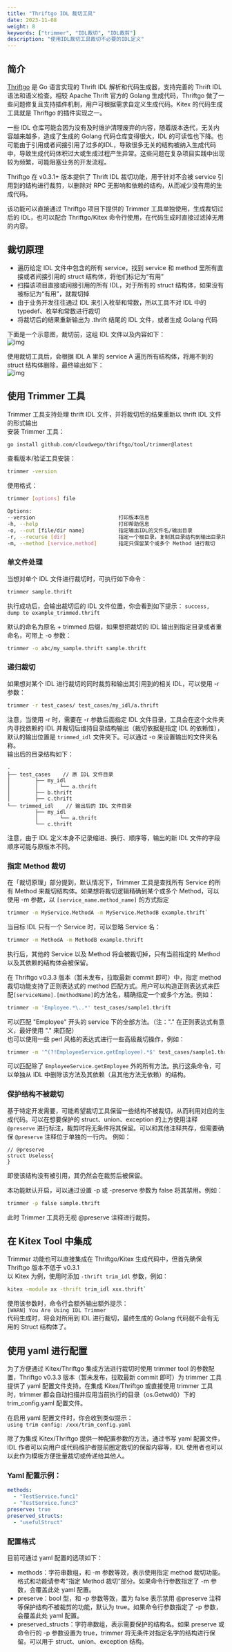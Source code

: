 ```yaml
---
title: "Thriftgo IDL 裁切工具"
date: 2023-11-08
weight: 8
keywords: ["trimmer", "IDL裁切", "IDL裁剪"]
description: "使用IDL裁切工具裁切不必要的IDL定义"
---
```


## 简介

[Thriftgo](https://github.com/cloudwego/thriftgo) 是 Go 语言实现的 Thrift IDL 解析和代码生成器，支持完善的 Thrift IDL 语法和语义检查。相较 Apache Thrift 官方的 Golang 生成代码，Thriftgo 做了一些问题修复且支持插件机制，用户可根据需求自定义生成代码。Kitex 的代码生成工具就是 Thriftgo 的插件实现之一。

一些 IDL 仓库可能会因为没有及时维护清理废弃的内容，随着版本迭代，无关内容越来越多，造成了生成的 Golang 代码仓库变得很大，IDL 的可读性也下降。也可能由于引用或者间接引用了过多的IDL，导致很多无关的结构被纳入生成代码中，导致生成代码体积过大或生成过程产生异常。这些问题在复杂项目实践中出现较为频繁，可能阻塞业务的开发流程。

Thriftgo 在 v0.3.1+ 版本提供了 Thrift IDL 裁切功能，用于针对不会被 service 引用到的结构进行裁剪，以删除对 RPC 无影响和依赖的结构，从而减少没有用的生成代码。

该功能可以直接通过 Thriftgo 项目下提供的 Trimmer 工具单独使用，生成裁切过后的 IDL，也可以配合 Thriftgo/Kitex 命令行使用，在代码生成时直接过滤掉无用的内容。

## 裁切原理

- 遍历给定 IDL 文件中包含的所有 service，找到 service 和 method 里所有直接或者间接引用的 struct 结构体，将他们标记为“有用”
- 扫描该项目直接或间接引用的所有 IDL，对于所有的 struct 结构体，如果没有被标记为“有用”，就裁切掉
- 由于业务开发往往通过 IDL 来引入枚举和常数，所以工具不对 IDL 中的typedef、枚举和常数进行裁切
- 将裁切后的结果重新输出为 .thrift 结尾的 IDL 文件，或者生成 Golang 代码

下面是一个示意图，裁切前，这组 IDL 文件以及内容如下：  
![img](/img/docs/idl_trimmer_process1.jpg)

使用裁切工具后，会根据 IDL A 里的 service A 遍历所有结构体，将用不到的 struct 结构体删除，最终输出如下：  
![img](/img/docs/idl_trimmer_process2.jpg)

## 使用 Trimmer 工具

Trimmer 工具支持处理 thrift IDL 文件，并将裁切后的结果重新以 thrift IDL 文件的形式输出  
安装 Trimmer 工具：

```bash
go install github.com/cloudwego/thriftgo/tool/trimmer@latest
```

查看版本/验证工具安装：

```bash
trimmer -version
```

使用格式：

```bash
trimmer [options] file

Options:
--version                           打印版本信息
-h, --help                          打印帮助信息
-o, --out [file/dir name]           指定输出IDL的文件名/输出目录
-r, --recurse [dir]                 指定一个根目录，复制其目录结构到输出目录并递归地输出指定IDL及其引用IDL到相应位置。如指定-o，必须为一个目录
-m, --method [service.method]       指定只保留某个或多个 Method 进行裁切
```

### 单文件处理

当想对单个 IDL 文件进行裁切时，可执行如下命令：

```bash
trimmer sample.thrift
```

执行成功后，会输出裁切后的 IDL 文件位置，你会看到如下提示：
`success, dump to example_trimmed.thrift`

默认的命名为原名 + trimmed 后缀，如果想把裁切的 IDL 输出到指定目录或者重命名，可带上 -o 参数：

```bash
trimmer -o abc/my_sample.thrift sample.thrift
```

### 递归裁切

如果想对某个 IDL 进行裁切的同时裁剪和输出其引用到的相关 IDL，可以使用 -r 参数：

```bash
trimmer -r test_cases/ test_cases/my_idl/a.thrift
```

注意，当使用 -r 时，需要在 -r 参数后面指定 IDL 文件目录，工具会在这个文件夹内寻找依赖的 IDL 并裁切后维持目录结构输出（裁切依据是指定 IDL 的依赖性），默认的输出位置是 `trimmed_idl` 文件夹下。可以通过 -o 来设置输出的文件夹名称。  
输出后的目录结构如下：

```
.
├── test_cases    // 原 IDL 文件目录
│        ├── my_idl
│        │       └── a.thrift
│        ├── b.thrift
│        ├── c.thrift
└── trimmed_idl    // 输出后的 IDL 文件目录
         ├── my_idl
         │       └── a.thrift
         └── c.thrift
```

注意，由于 IDL 定义本身不记录缩进、换行、顺序等，输出的新 IDL 文件的字段顺序可能与原版本不同。

### 指定 Method 裁切

在「裁切原理」部分提到，默认情况下，Trimmer 工具是查找所有 Service 的所有 Method 来裁切结构体。如果想将裁切逻辑精确到某个或多个 Method，可以使用 -m 参数，以 `[service_name.method_name]` 的方式指定

```bash
trimmer -m MyService.MethodA -m MyService.MethodB example.thrift`
```

当目标 IDL 只有一个 Service 时，可以忽略 Service 名：

```bash
trimmer -m MethodA -m MethodB example.thrift
```

执行后，其他的 Service 以及 Method 将会被裁切掉，只有当前指定的 Method 以及其依赖的结构体会被保留。

在 Thriftgo v0.3.3 版本（暂未发布，拉取最新 commit 即可）中，指定 method 裁切功能支持了正则表达式的 method 匹配方式。用户可以构造正则表达式来匹配`[serviceName].[methodName]`的方法名，精确指定一个或多个方法。例如：

```bash
trimmer -m 'Employee.*\..*' test_cases/sample1.thrift
```

可以匹配 "Employee" 开头的 service 下的全部方法。（注："." 在正则表达式有意义，最好使用 "\." 来匹配）  
也可以使用一些 perl 风格的表达式进行一些高级裁切操作，例如：

```bash
trimmer -m '^(?!EmployeeService.getEmployee).*$' test_cases/sample1.thrift
```

可以匹配除了 `EmployeeService.getEmployee` 外的所有方法。执行这条命令，可以单独从 IDL 中删除该方法及其依赖（且其他方法无依赖）的结构。

### 保护结构不被裁切

基于特定开发需要，可能希望裁切工具保留一些结构不被裁切，从而利用对应的生成代码。可以在想要保护的 struct、union、exception 的上方使用注释 `@preserve` 进行标注，裁剪时将无条件将其保留。可以和其他注释共存，但需要确保 `@preserve` 注释位于单独的一行内。
例如：

```thrift
// @preserve
struct Useless{
}
```

即使该结构没有被引用，其仍然会在裁剪后被保留。

本功能默认开启，可以通过设置 -p 或 -preserve 参数为 false 将其禁用。例如：

```bash
trimmer -p false sample.thrift
```

此时 Trimmer 工具将无视 @preserve 注释进行裁剪。

## 在 Kitex Tool 中集成

Trimmer 功能也可以直接集成在 Thriftgo/Kitex 生成代码中，但首先确保 Thriftgo 版本不低于 v0.3.1  
以 Kitex 为例，使用时添加 `-thrift trim_idl` 参数，例如：

```bash
kitex -module xx -thrift trim_idl xxx.thrift`
```

使用该参数时，命令行会额外输出额外提示：  
`[WARN] You Are Using IDL Trimmer`  
代码生成时，将会对所用到 IDL 进行裁切，最终生成的 Golang 代码就不会有无用的 Struct 结构体了。

## 使用 yaml 进行配置

为了方便通过 Kitex/Thriftgo 集成方法进行裁切时使用 trimmer tool 的参数配置，Thriftgo v0.3.3 版本（暂未发布，拉取最新 commit 即可）为 trimmer 工具提供了 yaml 配置文件支持。在集成 Kitex/Thriftgo 或直接使用 trimmer 工具时，trimmer 都会自动扫描并应用当前执行的目录（os.Getwd()）下的 trim_config.yaml 配置文件。

在启用 yaml 配置文件时，你会收到类似提示：  
`using trim config: /xxx/trim_config.yaml`

除了为集成 Kitex/Thriftgo 提供一种配置参数的方法，通过书写 yaml 配置文件，IDL 作者可以向用户或代码维护者提前圈定裁切的保留内容等，IDL 使用者也可以以此作为模板方便批量裁切或传递给其他人。

### Yaml 配置示例：

```yaml
methods:
  - "TestService.func1"
  - "TestService.func3"
preserve: true
preserved_structs:
  - "usefulStruct"
```

### 配置格式

目前可通过 yaml 配置的选项如下：

- methods：字符串数组，和 -m 参数等效，表示使用指定 method 裁切功能。格式和功能请参考“指定 Method 裁切”部分。如果命令行参数指定了 -m 参数，会覆盖此处 yaml 配置。
- preserve：bool 型，和 -p 参数等效，置为 false 表示禁用 @preserve 注释等保护结构不被裁剪的功能，默认为 true。如果命令行参数指定了 -p 参数，会覆盖此处 yaml 配置。
- preserved_structs：字符串数组，表示需要保护的结构名。如果 preserve 或 命令行的 -p 参数设置为 true，trimmer 将无条件对指定名字的结构进行保留。可以用于 struct、union、exception 结构。
